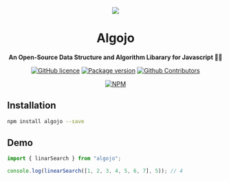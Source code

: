 <div align="center">
<img src="https://github.com/Ukhang/algojo/assets/94834060/6ec1c1c3-3964-449e-9e13-7205ac24518c"/>
<h1 align="center">Algojo</h1>
</div>

<p align="center">
  <strong>An Open-Source Data Structure and Algorithm Libarary for Javascript 👩‍💻</strong>
</p>

<div align="center">
  
  [![GitHub licence](https://img.shields.io/github/license/Ukhang/algojo)](https://github.com/Ukhang/algojo/blob/main/LICENSE)
  [![Package version](https://img.shields.io/github/package-json/v/Ukhang/algojo)](https://www.npmjs.com/package/algojo)
  [![Github Contributors](https://img.shields.io/github/contributors/Ukhang/algojo?color=green)](https://github.com/Ukhang/algojo/graphs/contributors)
  
  [![NPM](https://nodei.co/npm/algojo.png)](https://nodei.co/npm/algojo)
  
</div>

## Installation

```bash 
npm install algojo --save
```

## Demo
```js
import { linarSearch } from "algojo";

console.log(linearSearch([1, 2, 3, 4, 5, 6, 7], 5)); // 4
```
